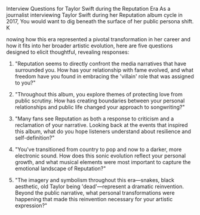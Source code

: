 Interview Questions for Taylor Swift during the Reputation Era
As a journalist interviewing Taylor Swift during her Reputation album cycle in 2017, You would want to dig beneath the surface of her public persona shift. K

nowing how this era represented a pivotal transformation in her career and how it fits into her broader artistic evolution, here are five questions designed to elicit thoughtful, revealing responses:

1. "Reputation seems to directly confront the media narratives that have surrounded you. How has your relationship with fame evolved, and what freedom have you found in embracing the 'villain' role that was assigned to you?"

2. "Throughout this album, you explore themes of protecting love from public scrutiny. How has creating boundaries between your personal relationships and public life changed your approach to songwriting?"

3. "Many fans see Reputation as both a response to criticism and a reclamation of your narrative. Looking back at the events that inspired this album, what do you hope listeners understand about resilience and self-definition?"

4. "You've transitioned from country to pop and now to a darker, more electronic sound. How does this sonic evolution reflect your personal growth, and what musical elements were most important to capture the emotional landscape of Reputation?"

5. "The imagery and symbolism throughout this era—snakes, black aesthetic, old Taylor being 'dead'—represent a dramatic reinvention. Beyond the public narrative, what personal transformations were happening that made this reinvention necessary for your artistic expression?"